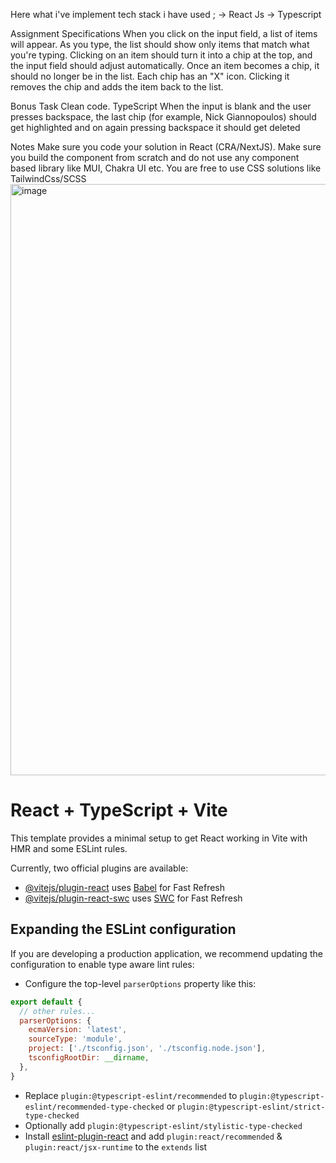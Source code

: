 Here what i've implement tech stack i have used ; -> React Js -> Typescript

Assignment Specifications When you click on the input field, a list of items will appear. As you type, the list should show only items that match what you're typing. Clicking on an item should turn it into a chip at the top, and the input field should adjust automatically. Once an item becomes a chip, it should no longer be in the list. Each chip has an "X" icon. Clicking it removes the chip and adds the item back to the list.

Bonus Task Clean code. TypeScript When the input is blank and the user presses backspace, the last chip (for example, Nick Giannopoulos) should get highlighted and on again pressing backspace it should get deleted

Notes Make sure you code your solution in React (CRA/NextJS). Make sure you build the component from scratch and do not use any component based library like MUI, Chakra UI etc. You are free to use CSS solutions like TailwindCss/SCSS
<img width="946" alt="image" src="https://github.com/AkanshaMundel/ZeptoAssignmet/assets/78690652/1f25b720-a346-43be-a52e-29c50ae14aef">



# React + TypeScript + Vite

This template provides a minimal setup to get React working in Vite with HMR and some ESLint rules.

Currently, two official plugins are available:

- [@vitejs/plugin-react](https://github.com/vitejs/vite-plugin-react/blob/main/packages/plugin-react/README.md) uses [Babel](https://babeljs.io/) for Fast Refresh
- [@vitejs/plugin-react-swc](https://github.com/vitejs/vite-plugin-react-swc) uses [SWC](https://swc.rs/) for Fast Refresh

## Expanding the ESLint configuration

If you are developing a production application, we recommend updating the configuration to enable type aware lint rules:

- Configure the top-level `parserOptions` property like this:

```js
export default {
  // other rules...
  parserOptions: {
    ecmaVersion: 'latest',
    sourceType: 'module',
    project: ['./tsconfig.json', './tsconfig.node.json'],
    tsconfigRootDir: __dirname,
  },
}
```

- Replace `plugin:@typescript-eslint/recommended` to `plugin:@typescript-eslint/recommended-type-checked` or `plugin:@typescript-eslint/strict-type-checked`
- Optionally add `plugin:@typescript-eslint/stylistic-type-checked`
- Install [eslint-plugin-react](https://github.com/jsx-eslint/eslint-plugin-react) and add `plugin:react/recommended` & `plugin:react/jsx-runtime` to the `extends` list
